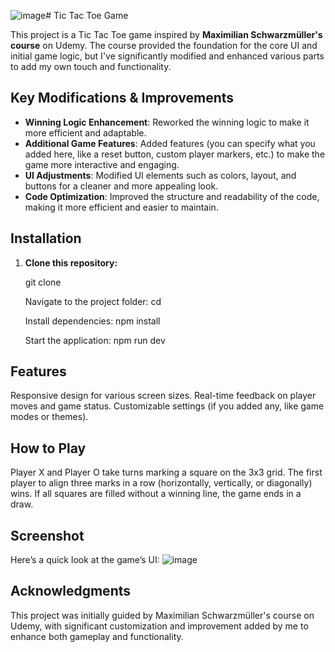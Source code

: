 ![image](https://github.com/user-attachments/assets/18c6e111-e947-4825-b6cc-fdb009b8380d)# Tic Tac Toe Game

This project is a Tic Tac Toe game inspired by **Maximilian Schwarzmüller's course** on Udemy. The course provided the foundation for the core UI and initial game logic, but I've significantly modified and enhanced various parts to add my own touch and functionality.

## Key Modifications & Improvements

- **Winning Logic Enhancement**: Reworked the winning logic to make it more efficient and adaptable.
- **Additional Game Features**: Added features (you can specify what you added here, like a reset button, custom player markers, etc.) to make the game more interactive and engaging.
- **UI Adjustments**: Modified UI elements such as colors, layout, and buttons for a cleaner and more appealing look.
- **Code Optimization**: Improved the structure and readability of the code, making it more efficient and easier to maintain.

## Installation

1. **Clone this repository:**

   git clone <your-repo-link>
   
   Navigate to the project folder:
   cd <project-folder>
   
   Install dependencies:
   npm install
   
   Start the application:
   npm run dev


## Features
Responsive design for various screen sizes.
Real-time feedback on player moves and game status.
Customizable settings (if you added any, like game modes or themes).

## How to Play
Player X and Player O take turns marking a square on the 3x3 grid.
The first player to align three marks in a row (horizontally, vertically, or diagonally) wins.
If all squares are filled without a winning line, the game ends in a draw.

## Screenshot
Here’s a quick look at the game’s UI:
![image](https://github.com/user-attachments/assets/d4b05a18-13eb-45ee-98c5-50e3fc1ffe97)


## Acknowledgments
This project was initially guided by Maximilian Schwarzmüller's course on Udemy, with significant customization and improvement added by me to enhance both gameplay and functionality.
